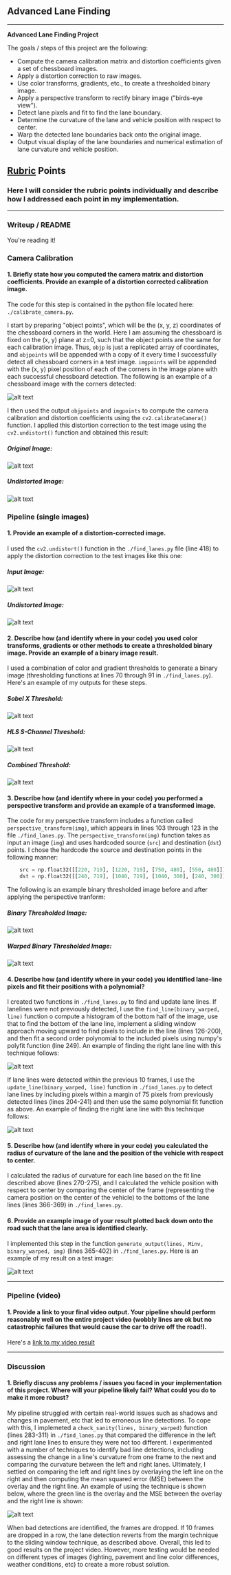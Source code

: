 ## Advanced Lane Finding

---

**Advanced Lane Finding Project**

The goals / steps of this project are the following:

* Compute the camera calibration matrix and distortion coefficients given a set of chessboard images.
* Apply a distortion correction to raw images.
* Use color transforms, gradients, etc., to create a thresholded binary image.
* Apply a perspective transform to rectify binary image ("birds-eye view").
* Detect lane pixels and fit to find the lane boundary.
* Determine the curvature of the lane and vehicle position with respect to center.
* Warp the detected lane boundaries back onto the original image.
* Output visual display of the lane boundaries and numerical estimation of lane curvature and vehicle position.

[//]: # (Image References)

[image1]: ./writeup_images/chessboard_corners.jpg "chessboard_corners"
[image2]: ./writeup_images/chessboard_input.jpg "chessboard_input"
[image3]: ./writeup_images/chessboard_undistorted.jpg "chessboard_undistorted"
[image4]: ./writeup_images/input.jpg "input"
[image5]: ./writeup_images/undistorted.jpg "undistorted"
[image6]: ./writeup_images/sobel_x.jpg "sobel_x"
[image7]: ./writeup_images/hls_s_binary.jpg "hls_s_binary"
[image8]: ./writeup_images/combined_binary.jpg "combined_binary"
[image9]: ./writeup_images/binary_warped.jpg "binary_warped"
[image10]: ./writeup_images/sliding_window.png "sliding_window"
[image11]: ./writeup_images/margin.png "margin"
[image12]: ./writeup_images/mse1.png "mse1"
[image13]: ./writeup_images/result.jpg "result"
[video1]: ./output_images/output_video.mp4 "Video"

## [Rubric](https://review.udacity.com/#!/rubrics/571/view) Points

### Here I will consider the rubric points individually and describe how I addressed each point in my implementation.  

---

### Writeup / README

You're reading it!

### Camera Calibration

#### 1. Briefly state how you computed the camera matrix and distortion coefficients. Provide an example of a distortion corrected calibration image.

The code for this step is contained in the python file located here: `./calibrate_camera.py`.  

I start by preparing "object points", which will be the (x, y, z) coordinates of the chessboard corners in the world. Here I am assuming the chessboard is fixed on the (x, y) plane at z=0, such that the object points are the same for each calibration image.  Thus, `objp` is just a replicated array of coordinates, and `objpoints` will be appended with a copy of it every time I successfully detect all chessboard corners in a test image.  `imgpoints` will be appended with the (x, y) pixel position of each of the corners in the image plane with each successful chessboard detection.  The following is an example of a chessboard image with the corners detected:

![alt text][image1]

I then used the output `objpoints` and `imgpoints` to compute the camera calibration and distortion coefficients using the `cv2.calibrateCamera()` function.  I applied this distortion correction to the test image using the `cv2.undistort()` function and obtained this result: 

##### Original Image:
![alt text][image2]

##### Undistorted Image:
![alt text][image3]

### Pipeline (single images)

#### 1. Provide an example of a distortion-corrected image.

I used the `cv2.undistort()` function in the `./find_lanes.py` file (line 418) to apply the distortion correction to the test images like this one:

##### Input Image:
![alt text][image4]

##### Undistorted Image:
![alt text][image5]

#### 2. Describe how (and identify where in your code) you used color transforms, gradients or other methods to create a thresholded binary image.  Provide an example of a binary image result.

I used a combination of color and gradient thresholds to generate a binary image (thresholding functions at lines 70 through 91 in `./find_lanes.py`).  Here's an example of my outputs for these steps.

##### Sobel X Threshold:
![alt text][image6]

##### HLS S-Channel Threshold:
![alt text][image7]

##### Combined Threshold:
![alt text][image8]

#### 3. Describe how (and identify where in your code) you performed a perspective transform and provide an example of a transformed image.

The code for my perspective transform includes a function called `perspective_transform(img)`, which appears in lines 103 through 123 in the file `./find_lanes.py`.  The `perspective_transform(img)` function takes as input an image (`img`) and uses hardcoded source (`src`) and destination (`dst`) points.  I chose the hardcode the source and destination points in the following manner:

```python
    src = np.float32([[220, 719], [1220, 719], [750, 480], [550, 480]])
    dst = np.float32([[240, 719], [1040, 719], [1040, 300], [240, 300]])
```

The following is an example binary thresholded image before and after applying the perspective tranform:

##### Binary Thresholded Image:
![alt text][image8]

##### Warped Binary Thresholded Image:
![alt text][image9]

#### 4. Describe how (and identify where in your code) you identified lane-line pixels and fit their positions with a polynomial?

I created two functions in `./find_lanes.py` to find and update lane lines.  If lanelines were not previously detected, I use the `find_line(binary_warped, line)` function o compute a histogram of the bottom half of the image, use that to find the bottom of the lane line, implement a sliding window approach moving upward to find pixels to include in the line (lines 126-200), and then fit a second order polynomial to the included pixels using numpy's polyfit function (line 249). An example of finding the right lane line with this technique follows:

![alt text][image10]

If lane lines were detected within the previous 10 frames, I use the `update_line(binary_warped, line)` function in `./find_lanes.py` to detect lane lines by including pixels within a margin of 75 pixels from previously detected lines (lines 204-241) and then use the same polynomial fit function as above.  An example of finding the right lane line with this technique follows:

![alt text][image11]

#### 5. Describe how (and identify where in your code) you calculated the radius of curvature of the lane and the position of the vehicle with respect to center.

I calculated the radius of curvature for each line based on the fit line described above (lines 270-275), and I calculated the vehicle position with respect to center by comparing the center of the frame (representing the camera position on the center of the vehicle) to the bottoms of the lane lines (lines 366-369) in `./find_lanes.py`.

#### 6. Provide an example image of your result plotted back down onto the road such that the lane area is identified clearly.

I implemented this step in the function `generate_output(lines, Minv, binary_warped, img)` (lines 365-402) in `./find_lanes.py`.  Here is an example of my result on a test image:

![alt text][image13]

---

### Pipeline (video)

#### 1. Provide a link to your final video output.  Your pipeline should perform reasonably well on the entire project video (wobbly lines are ok but no catastrophic failures that would cause the car to drive off the road!).

Here's a [link to my video result](./output_images/output_video.mp4)

---

### Discussion

#### 1. Briefly discuss any problems / issues you faced in your implementation of this project.  Where will your pipeline likely fail?  What could you do to make it more robust?

My pipeline struggled with certain real-world issues such as shadows and changes in pavement, etc that led to erroneous line detections.  To cope with this, I implemeted a `check_sanity(lines, binary_warped)` function (lines 283-311) in `./find_lanes.py` that compared the difference in the left and right lane lines to ensure they were not too different.  I experimented with a number of techniques to identify bad line detections, including assessing the change in a line's curvature from one frame to the next and comparing the curvature between the left and right lanes.  Ultimately, I settled on comparing the left and right lines by overlaying the left line on the right and then computing the mean squared error (MSE) between the overlay and the right line.  An example of using the technique is shown below, where the green line is the overlay and the MSE between the overlay and the right line is shown:

![alt text][image12]

When bad detections are identified, the frames are dropped.  If 10 frames are dropped in a row, the lane detection reverts from the margin technique to the sliding window technique, as described above.  Overall, this led to good results on the project video.  However, more testing would be needed on different types of images (lighting, pavement and line color differences, weather conditions, etc) to create a more robust solution.
